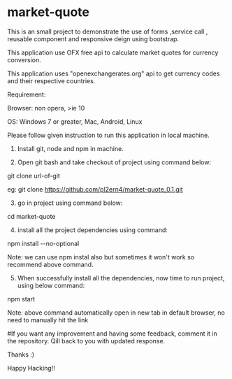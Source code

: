 # market-quote
This is an small project to demonstrate the use of forms ,service call , reusable component and responsive deign using bootstrap.

This application use OFX free api to calculate market quotes for currency conversion.

This application uses "openexchangerates.org" api to get currency codes and their respective countries.

Requirement:

Browser: non opera, >ie 10 

OS: Windows 7 or greater, Mac, Android, Linux

Please follow given instruction to run this application in local machine.

1) Install git, node and npm in machine.

2) Open git bash and take checkout of project using command below:

  git clone url-of-git
  
  eg: git clone https://github.com/pl2ern4/market-quote_0.1.git
  
3) go in project using command below:

  cd market-quote
  
4) install all the project dependencies using command:

  npm install --no-optional
  
  Note: we can use npm instal also but sometimes it won't work so recommend above command.
  
5) When successfully install all the dependencies, now time to run project, using below command:

  npm start
  
  Note: above command automatically open in new tab in default browser, no need to manually hit the link
  
#If you want any improvement and having some feedback, comment it in the repository. Qill back to you with updated response.

Thanks :)
  
Happy Hacking!!

